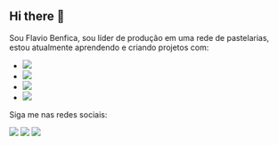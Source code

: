## Hi there 👋



Sou Flavio Benfica, sou líder de produção em uma rede de pastelarias, estou atualmente aprendendo e criando
 projetos com:
 <br>
 
- <img src="https://img.shields.io/badge/HTML5-E34F26?style=for-the-badge&logo=html5&logoColor=white">
- <img src="https://img.shields.io/badge/CSS3-1572B6?style=for-the-badge&logo=css3&logoColor=white">
- <img src="https://img.shields.io/badge/JavaScript-F7DF1E?style=for-the-badge&logo=javascript&logoColor=black">
- <img src="https://img.shields.io/badge/React-20232A?style=for-the-badge&logo=react&logoColor=61DAFB">
Siga me nas redes sociais:
<br>

<a href="[https://www.facebook.com/me/](https://www.facebook.com/share/ibozkN3SRXcbtp3D/?mibextid=qi2Omg)"><img src="https://img.shields.io/badge/Facebook-1877F2?style=for-the-badge&logo=facebook&logoColor=white"><a/>
<a href="https://www.instagram.com/fbenficaa/"><img src="https://img.shields.io/badge/Instagram-E4405F?style=for-the-badge&logo=instagram&logoColor=white"></a>
<a href="www.linkedin.com/in/flávio-benfica-aa1912167"><img src="https://img.shields.io/badge/LinkedIn-0077B5?style=for-the-badge&logo=linkedin&logoColor=white"></a>
